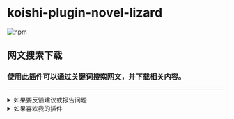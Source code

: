# koishi-plugin-novel-lizard

[![npm](https://img.shields.io/npm/v/koishi-plugin-novel-lizard?style=flat-square)](https://www.npmjs.com/package/koishi-plugin-novel-lizard)

## 网文搜索下载
### 使用此插件可以通过关键词搜索网文，并下载相关内容。
---
<details>
<summary>如果要反馈建议或报告问题</summary>

可以[点这里](https://github.com/lizard0126/novel-lizard/issues)创建议题~
</details>
<details>
<summary>如果喜欢我的插件</summary>

可以[请我喝可乐](https://ifdian.net/a/lizard0126)，没准就有动力更新新功能了~
</details>